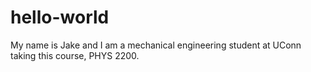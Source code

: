 # hello-world
My name is Jake and I am a mechanical engineering student at UConn taking this course, PHYS 2200.
